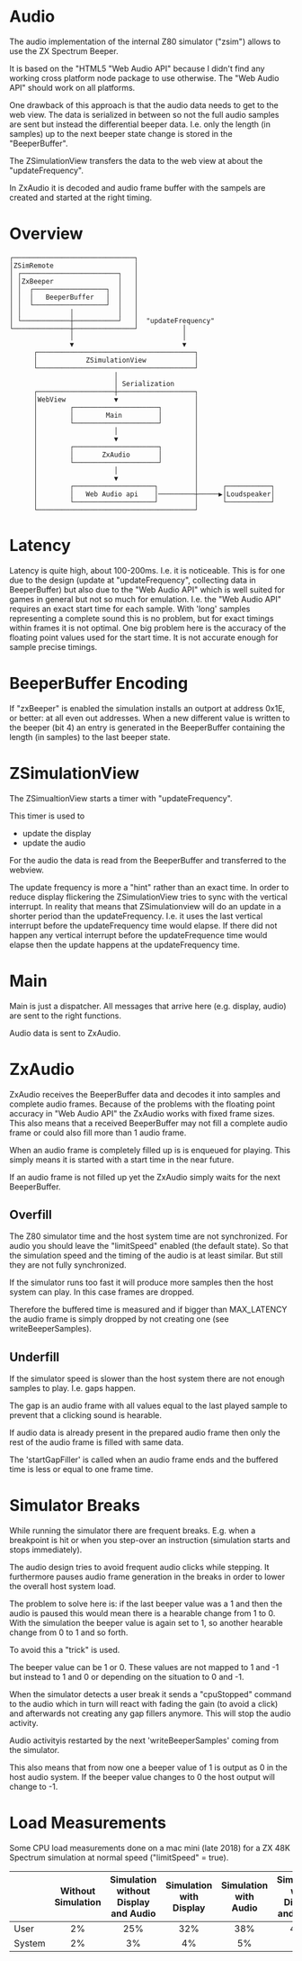 # Audio

The audio implementation of the internal Z80 simulator ("zsim") allows to use the ZX Spectrum Beeper.

It is based on the "HTML5 "Web Audio API" because I didn't find any working cross platform node package to use otherwise.
The "Web Audio API" should work on all platforms.

One drawback of this approach is that the audio data needs to get to the web view.
The data is serialized in between so not the full audio samples are sent but instead the differential beeper data. I.e. only the length (in samples) up to the next beeper state change is stored in the "BeeperBuffer".

The ZSimulationView transfers the data to the web view at about the "updateFrequency".

In ZxAudio it is decoded and audio frame buffer with the sampels are created and started at the right timing.


# Overview

~~~
┌──────────────────────────────┐
│ZSimRemote                    │
│ ┌────────────────────────┐   │
│ │ZxBeeper                │   │
│ │  ┌──────────────────┐  │   │
│ │  │   BeeperBuffer   │  │   │
│ │  └──────────────────┘  │   │
│ │            │           │   │
│ └────────────┼───────────┘   │  "updateFrequency"
└──────────────┼───────────────┘           │
               │                           │
               ▼                           ▼
      ┌───────────────────────────────────────┐
      │            ZSimulationView            │
      └───────────────────────────────────────┘
                          │
                          │ Serialization
      ┌───────────────────┼───────────────────┐
      │WebView            ▼                   │
      │        ┌─────────────────────┐        │
      │        │        Main         │        │
      │        └─────────────────────┘        │
      │                   │                   │
      │                   ▼                   │
      │        ┌─────────────────────┐        │
      │        │       ZxAudio       │        │
      │        └─────────────────────┘        │
      │                   │                   │
      │                   ▼                   │
      │        ┌────────────────────┐         │      ┌───────────┐
      │        │   Web Audio api    │─────────┼─────▶│Loudspeaker│
      │        └────────────────────┘         │      └───────────┘
      └───────────────────────────────────────┘
~~~


# Latency

Latency is quite high, about 100-200ms. I.e. it is noticeable.
This is for one due to the design (update at "updateFrequency", collecting data in BeeperBuffer) but also due to the "Web Audio API" which is well suited for games in general but not so much for emulation.
I.e. the "Web Audio API" requires an exact start time for each sample. With 'long' samples representing a complete sound this is no problem, but for exact timings within frames it is not optimal. One big problem here is the accuracy of the floating point values used for the start time. It is not accurate enough for sample precise timings.


# BeeperBuffer Encoding

If "zxBeeper" is enabled the simulation installs an outport at address 0x1E, or better: at all even out addresses.
When a new different value is written to the beeper (bit 4) an entry is generated in the BeeperBuffer containing the length (in samples) to the last beeper state.


# ZSimulationView

The ZSimualtionView starts a timer with "updateFrequency".

This timer is used to
- update the display
- update the audio

For the audio the data is read from the BeeperBuffer and transferred to the webview.

The update frequency is more a "hint" rather than an exact time. In order to reduce display flickering the ZSimulationView tries to sync with the vertical interrupt.
In reality that means that ZSimulationview will do an update in a shorter period than the updateFrequency.
I.e. it uses the last vertical interrupt before the updateFrequency time would elapse.
If there did not happen any vertical interrupt before the updateFrequence time would elapse then the update happens at the updateFrequency time.


# Main

Main is just a dispatcher. All messages that arrive here (e.g. display, audio) are sent to the right functions.

Audio data is sent to ZxAudio.


# ZxAudio

ZxAudio receives the BeeperBuffer data and decodes it into samples and complete audio frames.
Because of the problems with the floating point accuracy in "Web Audio API" the ZxAudio works with fixed frame sizes.
This also means that a received BeeperBuffer may not fill a complete audio frame or could also fill more than 1 audio frame.

When an audio frame is completely filled up is is enqueued for playing. This simply means it is started with a start time in the near future.

If an audio frame is not filled up yet the ZxAudio simply waits for the next BeeperBuffer.


## Overfill

The Z80 simulator time and the host system time are not synchronized. For audio you should leave the "limitSpeed" enabled (the default state). So that the simulation speed and the timing of the audio is at least similar.
But still they are not fully synchronized.

If the simulator runs too fast it will produce more samples then the host system can play.
In this case frames are dropped.

Therefore the buffered time is measured and if bigger than MAX_LATENCY the audio frame is simply dropped by not creating one (see writeBeeperSamples).


## Underfill

If the simulator speed is slower than the host system there are not enough samples to play. I.e. gaps happen.

The gap is an audio frame with all values equal to the last played sample to prevent that a clicking sound is hearable.

If audio data is already present in the prepared audio frame then only the rest of the audio frame is filled with same data.

The 'startGapFiller' is called when an audio frame ends and the buffered time is less or equal to one frame time.


# Simulator Breaks

While running the simulator there are frequent breaks. E.g. when a breakpoint is hit or when you step-over an instruction (simulation starts and stops immediately).

The audio design tries to avoid frequent audio clicks while stepping. It furthermore pauses audio frame generation in the breaks in order to lower the overall host system load.

The problem to solve here is: if the last beeper value was a 1 and then the audio is paused this would mean there is a hearable change from 1 to 0.
With the simulation the beeper value is again set to 1, so another hearable change from 0 to 1 and so forth.

To avoid this a "trick" is used.

The beeper value can be 1 or 0. These values are not mapped to 1 and -1 but instead to 1 and 0 or depending on the situation to 0 and -1.

When the simulator detects a user break it sends a "cpuStopped" command to the audio which in turn will react with fading the gain (to avoid a click) and afterwards not creating any gap fillers anymore.
This will stop the audio activity.

Audio activityis restarted by the next 'writeBeeperSamples' coming from the simulator.

This also means that from now one a beeper value of 1 is output as 0 in the host audio system. If the beeper value changes to 0 the host output will change to -1.


# Load Measurements

Some CPU load measurements done on a mac mini (late 2018) for a ZX 48K Spectrum simulation at normal speed ("limitSpeed" = true).

|     | Without Simulation | Simulation without Display and Audio | Simulation with Display | Simulation with Audio | Simulation with Display and Audio |
|---|:-:|:-:|:-:|:-:|:-:|
| User  | 2% | 25% | 32% | 38% | 47% |
|System | 2% |  3% |  4% |  5% |  8% |











